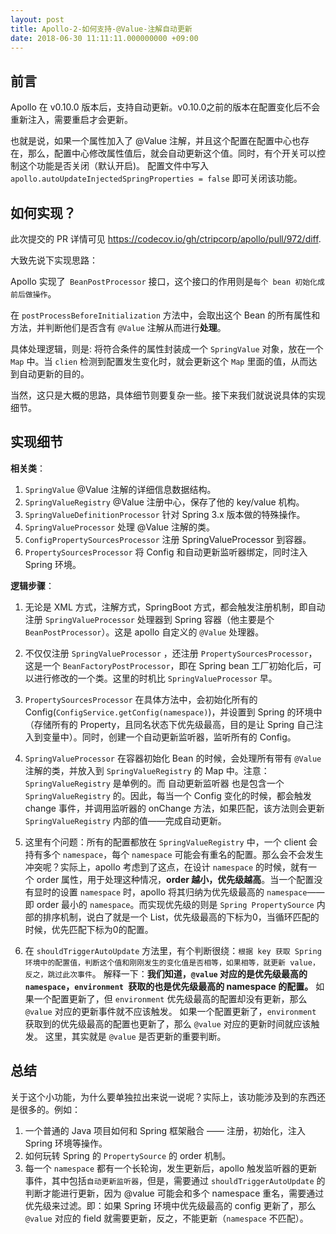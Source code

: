 ```yaml
---
layout: post
title: Apollo-2-如何支持-@Value-注解自动更新
date: 2018-06-30 11:11:11.000000000 +09:00
---
```

## 前言
Apollo 在 v0.10.0 版本后，支持自动更新。v0.10.0之前的版本在配置变化后不会重新注入，需要重启才会更新。

也就是说，如果一个属性加入了 @Value 注解，并且这个配置在配置中心也存在，那么，配置中心修改属性值后，就会自动更新这个值。同时，有个开关可以控制这个功能是否关闭（默认开启)。
配置文件中写入 `apollo.autoUpdateInjectedSpringProperties = false` 即可关闭该功能。

## 如何实现？

此次提交的 PR 详情可见  https://codecov.io/gh/ctripcorp/apollo/pull/972/diff.

大致先说下实现思路：

Apollo 实现了` BeanPostProcessor` 接口，这个接口的作用则是`每个 bean 初始化成前后做操作`。

在 `postProcessBeforeInitialization` 方法中，会取出这个 Bean 的所有属性和方法，并判断他们是否含有 `@Value` 注解从而进行**处理**。

具体处理逻辑，则是: 将符合条件的属性封装成一个  `SpringValue` 对象，放在一个` Map` 中。当 `clien` 检测到配置发生变化时，就会更新这个 `Map` 里面的值，从而达到自动更新的目的。

当然，这只是大概的思路，具体细节则要复杂一些。接下来我们就说说具体的实现细节。

## 实现细节

**相关类**：

1. `SpringValue` @Value 注解的详细信息数据结构。
2. `SpringValueRegistry` @Value 注册中心，保存了他的 key/value 机构。
2. `SpringValueDefinitionProcessor` 针对 Spring 3.x 版本做的特殊操作。
3. `SpringValueProcessor` 处理 @Value 注解的类。
4. `ConfigPropertySourcesProcessor` 注册 SpringValueProcessor 到容器。
5. `PropertySourcesProcessor` 将 Config 和自动更新监听器绑定，同时注入 Spring 环境。


**逻辑步骤**：
1. 无论是 XML 方式，注解方式，SpringBoot 方式，都会触发注册机制，即自动注册 `SpringValueProcessor`  处理器到 Spring 容器（他主要是个 `BeanPostProcessor`）。这是 apollo 自定义的 `@Value` 处理器。

2. 不仅仅注册 `SpringValueProcessor` ，还注册 `PropertySourcesProcessor`，这是一个 `BeanFactoryPostProcessor`，即在 Spring bean 工厂初始化后，可以进行修改的一个类。这里的时机比 `SpringValueProcessor` 早。

3. `PropertySourcesProcessor` 在具体方法中，会初始化所有的 Config(`ConfigService.getConfig(namespace)`)，并设置到 Spring 的环境中（存储所有的 Property，且同名状态下优先级最高，目的是让 Spring 自己注入到变量中）。同时，创建一个自动更新监听器，监听所有的 Config。

4. `SpringValueProcessor`  在容器初始化 Bean 的时候，会处理所有带有 `@Value` 注解的类，并放入到 `SpringValueRegistry` 的 Map 中。注意：`SpringValueRegistry` 是单例的。而 自动更新监听器 也是包含一个 `SpringValueRegistry` 的。因此，每当一个 Config 变化的时候，都会触发 change 事件，并调用监听器的 onChange 方法，如果匹配，该方法则会更新 `SpringValueRegistry`  内部的值——完成自动更新。

5. 这里有个问题：所有的配置都放在 `SpringValueRegistry` 中，一个 client 会持有多个 `namespace`，每个 `namespace` 可能会有重名的配置。那么会不会发生冲突呢？实际上，apollo 考虑到了这点，在设计 `namespace` 的时候，就有一个 order 属性，用于处理这种情况，**order 越小，优先级越高**。当一个配置没有显时的设置 `namespace` 时，apollo 将其归纳为优先级最高的 `namespace`——即 order 最小的 `namespace`。而实现优先级的则是 `Spring PropertySource` 内部的排序机制，说白了就是一个 List，优先级最高的下标为0，当循环匹配的时候，优先匹配下标为0的配置。

6. 在 `shouldTriggerAutoUpdate` 方法里，有个判断很绕：`根据 key 获取 Spring 环境中的配置值，判断这个值和刚刚发生的变化值是否相等，如果相等，就更新 value，反之，跳过此次事件`。
解释一下：**我们知道，`@value` 对应的是优先级最高的 `namespace`，`environment `获取的也是优先级最高的 namespace 的配置。**
如果一个配置更新了，但 `environment` 优先级最高的配置却没有更新，那么 `@value` 对应的更新事件就不应该触发。
如果一个配置更新了，`environment` 获取到的优先级最高的配置也更新了，那么 `@value` 对应的更新时间就应该触发。
这里，其实就是 `@value` 是否更新的重要判断。



## 总结

关于这个小功能，为什么要单独拉出来说一说呢？实际上，该功能涉及到的东西还是很多的。例如：
1. 一个普通的 Java 项目如何和 Spring 框架融合 —— 注册，初始化，注入 Spring 环境等操作。
2. 如何玩转 Spring 的 `PropertySource` 的 order 机制。
3. 每一个 `namespace` 都有一个长轮询，发生更新后，apollo 触发监听器的更新事件，其中包括`自动更新监听器`，但是，需要通过 `shouldTriggerAutoUpdate` 的判断才能进行更新，因为 @value 可能会和多个 namespace 重名，需要通过优先级来过滤。即：如果 Spring 环境中优先级最高的 config 更新了，那么 `@value` 对应的 field 就需要更新，反之，不能更新（`namespace` 不匹配）。


















